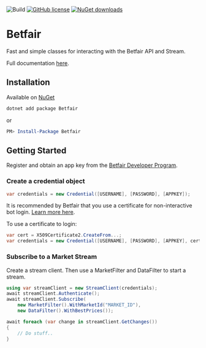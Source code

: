 ![Build](https://github.com/KelvinVail/Betfair/workflows/.NET%20Core/badge.svg)
[![GitHub license](https://img.shields.io/github/license/mashape/apistatus.svg)](https://github.com/kelvinvail/Betfair/blob/master/LICENSE)
[![NuGet downloads](https://img.shields.io/nuget/v/Betfair.svg)](https://www.nuget.org/packages/Betfair/)

# Betfair
Fast and simple classes for interacting with the Betfair API and Stream.

Full documentation [here](/docs/README.md).

## Installation

Available on [NuGet](https://www.nuget.org/packages/Betfair/)
```bash
dotnet add package Betfair
```
or
```powershell
PM> Install-Package Betfair
```

## Getting Started
Register and obtain an app key from the [Betfair Developer Program](https://developer.betfair.com/).

### Create a credential object

```csharp
var credentials = new Credential([USERNAME], [PASSWORD], [APPKEY]);
```
It is recommended by Betfair that you use a certificate for non-interactive bot login.
[Learn more here](https://docs.developer.betfair.com/display/1smk3cen4v3lu3yomq5qye0ni/Non-Interactive+%28bot%29+login).

To use a certificate to login:
```csharp
var cert = X509Certificate2.CreateFrom...;
var credentials = new Credential([USERNAME], [PASSWORD], [APPKEY], cert);
```

### Subscribe to a Market Stream
Create a stream client. Then use a MarketFilter and DataFilter to start a stream.

```csharp
using var streamClient = new StreamClient(credentials);
await streamClient.Authenticate();
await streamClient.Subscribe(
	new MarketFilter().WithMarketId("MARKET_ID"),
	new DataFilter().WithBestPrices());

await foreach (var change in streamClient.GetChanges())
{
	// Do stuff..
}
```
